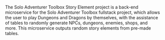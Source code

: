 The Solo Adventurer Toolbox Story Element project is a back-end microservice for the Solo Adventurer Toolbox fullstack project, which allows the user to play Dungeons and Dragons by themselves, with the assistance of tables to randomly generate NPCs, dungeons, enemies, shops, and more.
This microservice outputs random story elements from pre-made tables.
